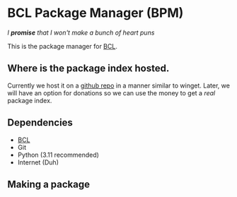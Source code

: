 # BCL Package Manager (BPM)

*I* ***promise*** *that I won't make a bunch of heart puns*

This is the package manager for [BCL](github.com/spidertyler2005/BCL).

## Where is the package index hosted.

Currently we host it on a [github repo](https://github.com/spidertyler2005/BCL-package-repository.git) in a manner similar to winget.
Later, we will have an option for donations so we can use the money to get a *real* package index.

## Dependencies

- [BCL](github.com/spidertyler2005/BCL)
- Git
- Python (3.11 recommended)
- Internet (Duh)

## Making a package
